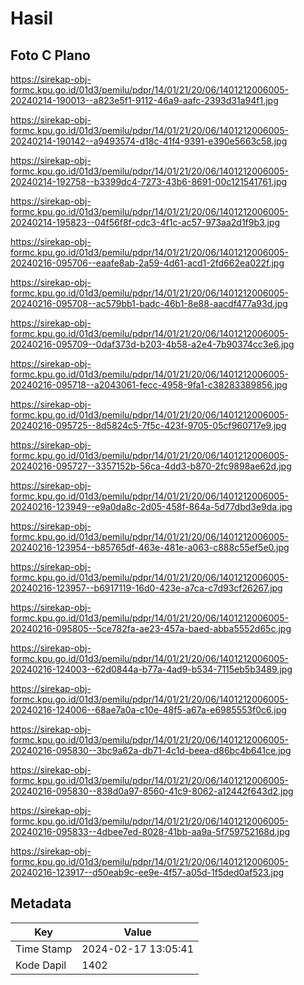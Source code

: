 # Hasil

## Foto C Plano

https://sirekap-obj-formc.kpu.go.id/01d3/pemilu/pdpr/14/01/21/20/06/1401212006005-20240214-190013--a823e5f1-9112-46a9-aafc-2393d31a94f1.jpg

https://sirekap-obj-formc.kpu.go.id/01d3/pemilu/pdpr/14/01/21/20/06/1401212006005-20240214-190142--a9493574-d18c-41f4-9391-e390e5663c58.jpg

https://sirekap-obj-formc.kpu.go.id/01d3/pemilu/pdpr/14/01/21/20/06/1401212006005-20240214-192758--b3399dc4-7273-43b6-8691-00c121541761.jpg

https://sirekap-obj-formc.kpu.go.id/01d3/pemilu/pdpr/14/01/21/20/06/1401212006005-20240214-195823--04f56f8f-cdc3-4f1c-ac57-973aa2d1f9b3.jpg

https://sirekap-obj-formc.kpu.go.id/01d3/pemilu/pdpr/14/01/21/20/06/1401212006005-20240216-095706--eaafe8ab-2a59-4d61-acd1-2fd662ea022f.jpg

https://sirekap-obj-formc.kpu.go.id/01d3/pemilu/pdpr/14/01/21/20/06/1401212006005-20240216-095708--ac579bb1-badc-46b1-8e88-aacdf477a93d.jpg

https://sirekap-obj-formc.kpu.go.id/01d3/pemilu/pdpr/14/01/21/20/06/1401212006005-20240216-095709--0daf373d-b203-4b58-a2e4-7b90374cc3e6.jpg

https://sirekap-obj-formc.kpu.go.id/01d3/pemilu/pdpr/14/01/21/20/06/1401212006005-20240216-095718--a2043061-fecc-4958-9fa1-c38283389856.jpg

https://sirekap-obj-formc.kpu.go.id/01d3/pemilu/pdpr/14/01/21/20/06/1401212006005-20240216-095725--8d5824c5-7f5c-423f-9705-05cf960717e9.jpg

https://sirekap-obj-formc.kpu.go.id/01d3/pemilu/pdpr/14/01/21/20/06/1401212006005-20240216-095727--3357152b-56ca-4dd3-b870-2fc9898ae62d.jpg

https://sirekap-obj-formc.kpu.go.id/01d3/pemilu/pdpr/14/01/21/20/06/1401212006005-20240216-123949--e9a0da8c-2d05-458f-864a-5d77dbd3e9da.jpg

https://sirekap-obj-formc.kpu.go.id/01d3/pemilu/pdpr/14/01/21/20/06/1401212006005-20240216-123954--b85765df-463e-481e-a063-c888c55ef5e0.jpg

https://sirekap-obj-formc.kpu.go.id/01d3/pemilu/pdpr/14/01/21/20/06/1401212006005-20240216-123957--b6917119-16d0-423e-a7ca-c7d93cf26267.jpg

https://sirekap-obj-formc.kpu.go.id/01d3/pemilu/pdpr/14/01/21/20/06/1401212006005-20240216-095805--5ce782fa-ae23-457a-baed-abba5552d65c.jpg

https://sirekap-obj-formc.kpu.go.id/01d3/pemilu/pdpr/14/01/21/20/06/1401212006005-20240216-124003--62d0844a-b77a-4ad9-b534-7115eb5b3489.jpg

https://sirekap-obj-formc.kpu.go.id/01d3/pemilu/pdpr/14/01/21/20/06/1401212006005-20240216-124006--68ae7a0a-c10e-48f5-a67a-e6985553f0c6.jpg

https://sirekap-obj-formc.kpu.go.id/01d3/pemilu/pdpr/14/01/21/20/06/1401212006005-20240216-095830--3bc9a62a-db71-4c1d-beea-d86bc4b641ce.jpg

https://sirekap-obj-formc.kpu.go.id/01d3/pemilu/pdpr/14/01/21/20/06/1401212006005-20240216-095830--838d0a97-8560-41c9-8062-a12442f643d2.jpg

https://sirekap-obj-formc.kpu.go.id/01d3/pemilu/pdpr/14/01/21/20/06/1401212006005-20240216-095833--4dbee7ed-8028-41bb-aa9a-5f759752168d.jpg

https://sirekap-obj-formc.kpu.go.id/01d3/pemilu/pdpr/14/01/21/20/06/1401212006005-20240216-123917--d50eab9c-ee9e-4f57-a05d-1f5ded0af523.jpg


## Metadata

| Key        | Value               |
| ---------- | ------------------- |
| Time Stamp | 2024-02-17 13:05:41 |
| Kode Dapil | 1402                |



